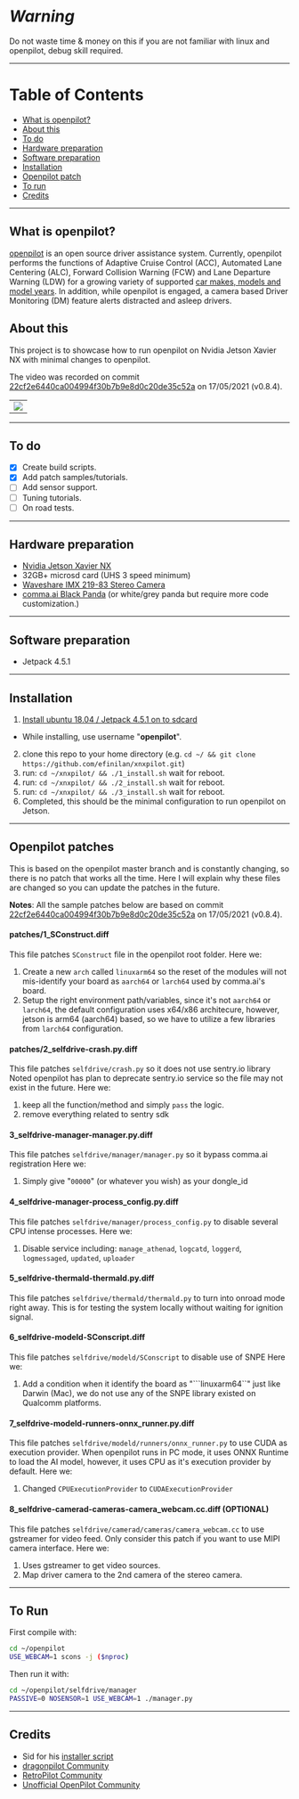 ***Warning***
=======================
Do not waste time & money on this if you are not familiar with linux and openpilot, debug skill required. 

---

Table of Contents
=======================

* [What is openpilot?](#what-is-openpilot)
* [About this](#about-this)
* [To do](#to-do)
* [Hardware preparation](#hardware-preparation)
* [Software preparation](#software-preparation)
* [Installation](#installation)
* [Openpilot patch](#openpilot-patch)
* [To run](#to-run)
* [Credits](#credits)

---

What is openpilot?
------
[openpilot](http://github.com/commaai/openpilot) is an open source driver assistance system. Currently, openpilot performs the functions of Adaptive Cruise Control (ACC), Automated Lane Centering (ALC), Forward Collision Warning (FCW) and Lane Departure Warning (LDW) for a growing variety of supported [car makes, models and model years](#supported-cars). In addition, while openpilot is engaged, a camera based Driver Monitoring (DM) feature alerts distracted and asleep drivers.

About this
------
This project is to showcase how to run openpilot on Nvidia Jetson Xavier NX with minimal changes to openpilot.

The video was recorded on commit [22cf2e6440ca004994f30b7b9e8d0c20de35c52a](https://github.com/commaai/openpilot/tree/22cf2e6440ca004994f30b7b9e8d0c20de35c52a) on 17/05/2021 (v0.8.4). 

<table>
  <tr>
    <td><a href="https://youtu.be/ubxSSLWqyt8" title="YouTube" rel="noopener"><img src="http://i3.ytimg.com/vi/ubxSSLWqyt8/hqdefault.jpg"></a></td>
  </tr>
</table>

---

To do
------
- [x] Create build scripts.
- [x] Add patch samples/tutorials.
- [ ] Add sensor support.
- [ ] Tuning tutorials.
- [ ] On road tests.

---

Hardware preparation
------
- [Nvidia Jetson Xavier NX](https://www.nvidia.com/en-us/autonomous-machines/embedded-systems/jetson-xavier-nx/)
- 32GB+ microsd card (UHS 3 speed minimum)
- [Waveshare IMX 219-83 Stereo Camera](https://www.waveshare.com/IMX219-83-Stereo-Camera.htm)
- [comma.ai Black Panda](https://comma.ai/shop/products/panda) (or white/grey panda but require more code customization.)
---

Software preparation
------
- Jetpack 4.5.1

---

Installation
------

1) [Install ubuntu 18.04 / Jetpack 4.5.1 on to sdcard](https://developer.nvidia.com/embedded/learn/get-started-jetson-xavier-nx-devkit)
- While installing, use username "**openpilot**".
2) clone this repo to your home directory (e.g. ```cd ~/ && git clone https://github.com/efinilan/xnxpilot.git```)
3) run: ```cd ~/xnxpilot/ && ./1_install.sh``` wait for reboot.
4) run: ```cd ~/xnxpilot/ && ./2_install.sh``` wait for reboot.
5) run: ```cd ~/xnxpilot/ && ./3_install.sh``` wait for reboot.
6) Completed, this should be the minimal configuration to run openpilot on Jetson.

---

Openpilot patches
------
This is based on the openpilot master branch and is constantly changing, so there is no patch that works all the time.
Here I will explain why these files are changed so you can update the patches in the future.

**Notes**: All the sample patches below are based on commit [22cf2e6440ca004994f30b7b9e8d0c20de35c52a](https://github.com/commaai/openpilot/tree/22cf2e6440ca004994f30b7b9e8d0c20de35c52a) on 17/05/2021 (v0.8.4).


#### patches/1_SConstruct.diff
This file patches ```SConstruct``` file in the openpilot root folder.
Here we:
1) Create a new ```arch``` called ```linuxarm64``` so the reset of the modules will not mis-identify your board as ```aarch64``` or ```larch64``` used by comma.ai's board.
2) Setup the right environment path/variables, since it's not ```aarch64``` or ```larch64```, the default configuration uses x64/x86 architecure, however, jetson is arm64 (aarch64) based, so we have to utilize a few libraries from ```larch64``` configuration.

#### patches/2_selfdrive-crash.py.diff
This file patches ```selfdrive/crash.py``` so it does not use sentry.io library
Noted openpilot has plan to deprecate sentry.io service so the file may not exist in the future.
Here we:
1) keep all the function/method and simply ```pass``` the logic.
2) remove everything related to sentry sdk

#### 3_selfdrive-manager-manager.py.diff
This file patches ```selfdrive/manager/manager.py``` so it bypass comma.ai registration
Here we:
1) Simply give "```00000```" (or whatever you wish) as your dongle_id

#### 4_selfdrive-manager-process_config.py.diff
This file patches ```selfdrive/manager/process_config.py``` to disable several CPU intense processes.
Here we:
1) Disable service including: ```manage_athenad```, ```logcatd```, ```loggerd```, ```logmessaged```, ```updated```, ```uploader```

#### 5_selfdrive-thermald-thermald.py.diff
This file patches ```selfdrive/thermald/thermald.py``` to turn into onroad mode right away.
This is for testing the system locally without waiting for ignition signal.

#### 6_selfdrive-modeld-SConscript.diff
This file patches ```selfdrive/modeld/SConscript``` to disable use of SNPE
Here we:
1) Add a condition when it identify the board as "```linuxarm64``" just like Darwin (Mac), we do not use any of the SNPE library existed on Qualcomm platforms.

#### 7_selfdrive-modeld-runners-onnx_runner.py.diff
This file patches ```selfdrive/modeld/runners/onnx_runner.py``` to use CUDA as execution provider.
When openpilot runs in PC mode, it uses ONNX Runtime to load the AI model, however, it uses CPU as it's execution provider by default.
Here we:
1) Changed ```CPUExecutionProvider``` to ```CUDAExecutionProvider```

#### 8_selfdrive-camerad-cameras-camera_webcam.cc.diff (OPTIONAL)
This file patches ```selfdrive/camerad/cameras/camera_webcam.cc``` to use gstreamer for video feed.
Only consider this patch if you want to use MIPI camera interface.
Here we:
1) Uses gstreamer to get video sources.
2) Map driver camera to the 2nd camera of the stereo camera.

---

To Run
------
First compile with:
```bash
cd ~/openpilot
USE_WEBCAM=1 scons -j ($nproc)
```

Then run it with:
```bash
cd ~/openpilot/selfdrive/manager
PASSIVE=0 NOSENSOR=1 USE_WEBCAM=1 ./manager.py
```

---

Credits
------
- Sid for his [installer script](https://discord.com/channels/660951518014341124/697074382018707507/841722618150780988)
- [dragonpilot Community](https://github.com/dragonpilot-community/dragonpilot/)
- [RetroPilot Community](https://discord.gg/fGUuASVZKg)
- [Unofficial OpenPilot Community](https://discord.gg/Mrf8FwfWSr)
